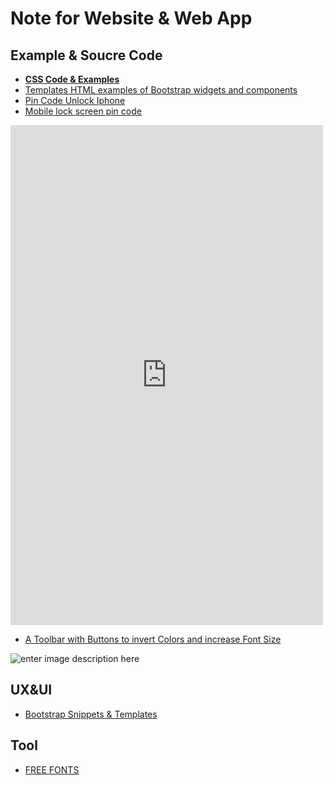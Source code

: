Note for Website & Web App
==

## Example & Soucre Code

- [**CSS Code & Examples**](https://freefrontend.com/css-code-examples/)
- [Templates HTML examples of Bootstrap widgets and components](http://www.prepbootstrap.com)
- [Pin Code Unlock Iphone](https://www.thepolyglotdeveloper.com/2014/09/add-pin-code-unlock-ionicframework-app/)
- [Mobile lock screen pin code](https://codepen.io/sarawut-wongsanga/pen/KKPYpdj)


<iframe height="800" width ="500" scrolling="no" title="Mobile lock screen pin code" src="https://codepen.io/sarawut-wongsanga/embed/KKPYpdj?height=265&theme-id=0&default-tab=result" frameborder="no" allowtransparency="true" allowfullscreen="true">
  See the Pen <a href='https://codepen.io/sarawut-wongsanga/pen/KKPYpdj'>Mobile lock screen pin code</a> by Sarawut Wongsanga
  (<a href='https://codepen.io/sarawut-wongsanga'>@sarawut-wongsanga</a>) on <a href='https://codepen.io'>CodePen</a>.
</iframe>

- [A Toolbar with Buttons to invert Colors and increase Font Size](https://vuejsexamples.com/a-toolbar-with-buttons-to-invert-colors-and-increase-font-size/)

![enter image description here](https://vuejsexamples.com/content/images/2019/12/vue-accessibility-toolbar.gif)

## UX&UI

- [Bootstrap Snippets & Templates](https://epicbootstrap.com)





## Tool

- [FREE FONTS](https://www.ffonts.net/Movie.html)







<!--stackedit_data:
eyJoaXN0b3J5IjpbNzE0MzMxMDVdfQ==
-->
<!--stackedit_data:
eyJoaXN0b3J5IjpbMTIzNzkzNzY5MiwyMzMyODkyMTldfQ==
-->